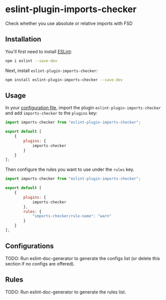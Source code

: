 # eslint-plugin-imports-checker

Check whether you use absolute or relative imports with FSD

## Installation

You'll first need to install [ESLint](https://eslint.org/):

```sh
npm i eslint --save-dev
```

Next, install `eslint-plugin-imports-checker`:

```sh
npm install eslint-plugin-imports-checker --save-dev
```

## Usage

In your [configuration file](https://eslint.org/docs/latest/use/configure/configuration-files#configuration-file), import the plugin `eslint-plugin-imports-checker` and add `imports-checker` to the `plugins` key:

```js
import imports-checker from "eslint-plugin-imports-checker";

export default [
    {
        plugins: {
            imports-checker
        }
    }
];
```


Then configure the rules you want to use under the `rules` key.

```js
import imports-checker from "eslint-plugin-imports-checker";

export default [
    {
        plugins: {
            imports-checker
        },
        rules: {
            "imports-checker/rule-name": "warn"
        }
    }
];
```



## Configurations

<!-- begin auto-generated configs list -->
TODO: Run eslint-doc-generator to generate the configs list (or delete this section if no configs are offered).
<!-- end auto-generated configs list -->



## Rules

<!-- begin auto-generated rules list -->
TODO: Run eslint-doc-generator to generate the rules list.
<!-- end auto-generated rules list -->


